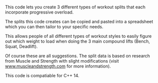 This code lets you create 3 different types of workout splits that each incorporate progressive overload.

The splits this code creates can be copied and pasted into a spreadsheet which you can then tailor to your specific needs.

This allows people of all different types of workout styles to easily figure out which weight to load when doing the 3 main compound lifts (Bench, Squat, Deadlift).

Of course these are all suggestions. The split data is based on research from Muscle and Strength with slight modifications (visit www.muscleandstrength.com for more information).

This code is compatiable for C++ 14.

